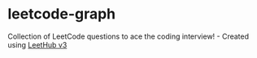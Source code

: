 # leetcode-graph
Collection of LeetCode questions to ace the coding interview! - Created using [LeetHub v3](https://github.com/raphaelheinz/LeetHub-3.0)
